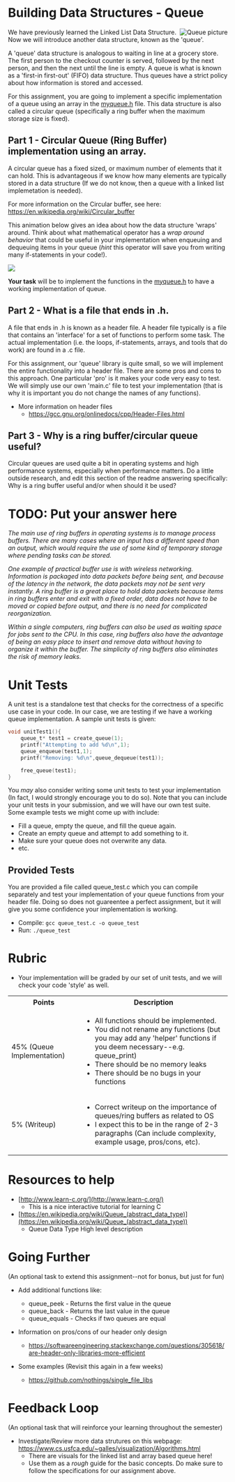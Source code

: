# Building Data Structures - Queue
<img align="right" src="https://upload.wikimedia.org/wikipedia/commons/thumb/5/52/Data_Queue.svg/450px-Data_Queue.svg.png" alt="Queue picture">

We have previously learned the Linked List Data Structure. Now we will introduce another data structure, known as the 'queue'.

A 'queue' data structure is analogous to waiting in line at a grocery store. The first person to the checkout counter is served, followed by the next person, and then the next until the line is empty. A queue is what is known as a 'first-in first-out' (FIFO) data structure. Thus queues have a strict policy about how information is stored and accessed.

For this assignment, you are going to implement a specific implementation of a queue using an array in the [myqueue.h](./myqueue.h) file. This data structure is also called a circular queue (specifically a ring buffer when the maximum storage size is fixed).

## Part 1 - Circular Queue (Ring Buffer) implementation using an array.

A circular queue has a fixed sized, or maximum number of elements that it can hold. This is advantageous if we know how many elements are typically stored in a data structure (If we do not know, then a queue with a linked list implemetation is needed). 

For more information on the Circular buffer, see here: https://en.wikipedia.org/wiki/Circular_buffer

This animation below gives an idea about how the data structure 'wraps' around. Think about what mathematical operator has a *wrap around behavior* that could be useful in your implementation when enqueuing and dequeuing items in your queue (*hint* this operator will save you from writing many if-statements in your code!).

![](https://upload.wikimedia.org/wikipedia/commons/thumb/f/fd/Circular_Buffer_Animation.gif/400px-Circular_Buffer_Animation.gif)

**Your task** will be to implement the functions in the [myqueue.h](./myqueue.h) to have a working implementation of queue.

## Part 2 - What is a file that ends in .h.

A file that ends in .h is known as a header file. A header file typically is a file that contains an 'interface' for a set of functions to perform some task. The actual implementation (i.e. the loops, if-statements, arrays, and tools that do work) are found in a .c file. 

For this assignment, our 'queue' library is quite small, so we will implement the entire functionality into a header file. There are some pros and cons to this approach. One particular 'pro' is it makes your code very easy to test. We will simply use our own 'main.c' file to test your implementation (that is why it is important you do not change the names of any functions). 

* More information on header files
	* https://gcc.gnu.org/onlinedocs/cpp/Header-Files.html

## Part 3 - Why is a ring buffer/circular queue useful?

Circular queues are used quite a bit in operating systems and high performance systems, especially when performance matters. Do a little outside research, and edit this section of the readme answering specifically: Why is a ring buffer useful and/or when should it be used?

# TODO: Put your answer here

*The main use of ring buffers in operating systems is to manage process buffers. There are many cases where an input has a different speed than an output, which would require the use of some kind of temporary storage where pending tasks can be stored.*

*One example of practical buffer use is with wireless networking. Information is packaged into data packets before being sent, and because of the latency in the network, the data packets may not be sent very instantly. A ring buffer is a great place to hold data packets because items in ring buffers enter and exit with a fixed order, data does not have to be moved or copied before output, and there is no need for complicated reorganization.*

*Within a single computers, ring buffers can also be used as waiting space for jobs sent to the CPU. In this case, ring buffers also have the advantage of being an easy place to insert and remove data without having to organize it within the buffer. The simplicity of ring buffers also eliminates the risk of memory leaks.*


# Unit Tests

A unit test is a standalone test that checks for the correctness of a specific use case in your code. In our case, we are testing if we have a working queue implementation. A sample unit tests is given:

```c
void unitTest1(){
	queue_t* test1 = create_queue(1);
	printf("Attempting to add %d\n",1);
	queue_enqueue(test1,1);	
	printf("Removing: %d\n",queue_dequeue(test1));	

	free_queue(test1);
}
```

You *may* also consider writing some unit tests to test your implementation (In fact, I would strongly encourage you to do so). Note that you can include your unit tests in your submission, and we will have our own test suite. Some example tests we might come up with include:

* Fill a queue, empty the queue, and fill the queue again.
* Create an empty queue and attempt to add something to it.
* Make sure your queue does not overwrite any data.
* etc.

## Provided Tests

You are provided a file called queue_test.c which you can compile separately and test your implementation of your queue functions from your header file. Doing so does not guareentee a perfect assignment, but it will give you some confidence your implementation is working.

* Compile: `gcc queue_test.c -o queue_test`
* Run: `./queue_test`

# Rubric

* Your implementation will be graded by our set of unit tests, and we will check your code 'style' as well.

<table>
  <tbody>
    <tr>
      <th>Points</th>
      <th align="center">Description</th>
    </tr>
    <tr>
      <td>45% (Queue Implementation)</td>
      <td align="left"><ul><li>All functions should be implemented.</li><li>You did not rename any functions (but you may add any 'helper' functions if you deem necessary--e.g. queue_print)</li><li>There should be no memory leaks</li><li>There should be no bugs in your functions </li></ul></td>
    </tr>
    <tr>
      <td>5% (Writeup)</td>
      <td align="left"><ul><li>Correct writeup on the importance of queues/ring buffers as related to OS</li><li>I expect this to be in the range of 2-3 paragraphs (Can include complexity, example usage, pros/cons, etc).</li></ul></td>
    </tr> 
  </tbody>
</table>


# Resources to help

- [http://www.learn-c.org/](http://www.learn-c.org/) 
	- This is a nice interactive tutorial for learning C
- [https://en.wikipedia.org/wiki/Queue_(abstract_data_type)](https://en.wikipedia.org/wiki/Queue_(abstract_data_type))
	- Queue Data Type High level description
  
# Going Further
(An optional task to extend this assignment--not for bonus, but just for fun)

* Add additional functions like:
  * queue_peek - Returns the first value in the queue
  * queue_back - Returns the last value in the queue
  * queue_equals - Checks if two queues are equal
  
  
* Information on pros/cons of our header only design
	* https://softwareengineering.stackexchange.com/questions/305618/are-header-only-libraries-more-efficient
* Some examples (Revisit this again in a few weeks)
	* https://github.com/nothings/single_file_libs  
  
# Feedback Loop

(An optional task that will reinforce your learning throughout the semester)

- Investigate/Review more data strutures on this webpage: https://www.cs.usfca.edu/~galles/visualization/Algorithms.html
  - There are visuals for the linked list and array based queue here!
  - Use them as a *rough* guide for the basic concepts. Do make sure to follow the specifications for our assignment above.

